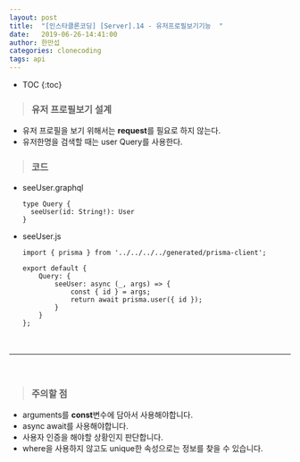 ```yaml
---
layout: post
title:  "[인스타클론코딩] [Server].14 - 유저프로필보기기능  "
date:   2019-06-26-14:41:00
author: 한만섭
categories: clonecoding
tags: api   
---
```


* TOC
{:toc}


> ### 유저 프로필보기 설계 
* 유저 프로필을 보기 위해서는 **request**를 필요로 하지 않는다.  
* 유저한명을 검색할 때는 user Query를 사용한다. 

> ### 코드 

* seeUser.graphql
    
  ```
  type Query {
    seeUser(id: String!): User
  }
  ```
  
* seeUser.js

  ```
  import { prisma } from '../../../../generated/prisma-client';

  export default {
      Query: {
          seeUser: async (_, args) => {
              const { id } = args; 
              return await prisma.user({ id });
          }
      }
  };

  ```
　  

***

　  

> ### 주의할 점 

  * arguments를 **const**변수에 담아서 사용해야합니다. 
  * async await를 사용해야합니다.  
  * 사용자 인증을 해야할 상황인지 판단합니다.  
  * where을 사용하지 않고도 unique한 속성으로는 정보를 찾을 수 있습니다. 

